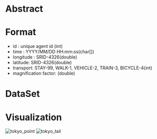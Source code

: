 # Abstract
# Format
+ id : unique agent id (int)
+ time : YYYY/MM/DD HH:mm:ss(char[])
+ longitude : SRID-4326(double)
+ latitude: SRID-4326(double)
+ transport: STAY-99, WALK-1, VEHICLE-2, TRAIN-3, BICYCLE-4(int)
+ magnification factor: (double)

# DataSet

# Visualization
![tokyo_point](http://)
![tokyo_tail](http://)
